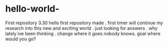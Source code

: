 # hello-world-
First repository 
3.30  hello first repository made . first timer will continue my research into this new and exciting world . just looking for answers . 
why
lately ive been thinking .
change 
where it goes nobody knows.
goal
where would you go?
